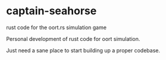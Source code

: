 # captain-seahorse
rust code for the oort.rs simulation game

Personal development of rust code for oort simulation.  

Just need a sane place to start building up a proper codebase.  
